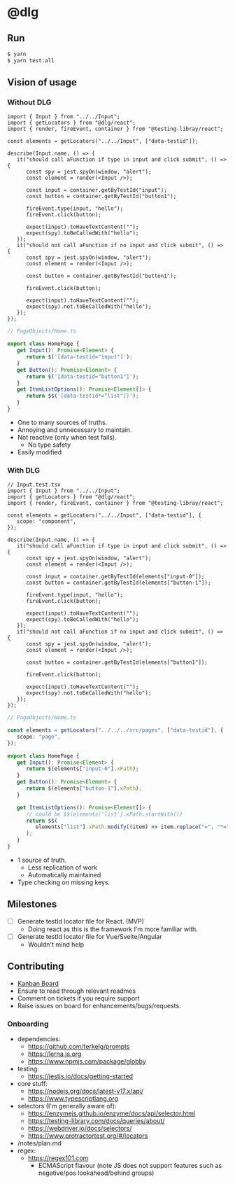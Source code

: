 # @dlg

## Run

```sh
$ yarn
$ yarn test:all
```

## Vision of usage

### Without DLG

```tsx
import { Input } from "../../Input";
import { getLocators } from "@dlg/react";
import { render, fireEvent, container } from "@testing-libray/react";

const elements = getLocators("../../Input", ["data-testid"]);

describe(Input.name, () => {
   it("should call aFunction if type in input and click submit", () => {
      const spy = jest.spyOn(window, "alert");
      const element = render(<Input />);

      const input = container.getByTestId("input");
      const button = container.getByTestId("button1");

      fireEvent.type(input, "hello");
      fireEvent.click(button);

      expect(input).toHaveTextContent("");
      expect(spy).toBeCalledWith("hello");
   });
   it("should not call aFunction if no input and click submit", () => {
      const spy = jest.spyOn(window, "alert");
      const element = render(<Input />);

      const button = container.getByTestId("button1");

      fireEvent.click(button);

      expect(input).toHaveTextContent("");
      expect(spy).not.toBeCalledWith("hello");
   });
});
```

```ts
// PageObjects/Home.ts

export class HomePage {
   get Input(): Promise<Element> {
      return $('[data-testid="input"]');
   }
   get Button(): Promise<Element> {
      return $('[data-testid="button1"]');
   }
   get ItemListOptions(): Promise<Element[]> {
      return $$('[data-testid*="list"])');
   }
}
```

-  One to many sources of truths.
-  Annoying and unnecessary to maintain.
-  Not reactive (only when test fails).
   -  No type safety
-  Easily modified

### With DLG

```tsx
// Input.test.tsx
import { Input } from "../../Input";
import { getLocators } from "@dlg/react";
import { render, fireEvent, container } from "@testing-libray/react";

const elements = getLocators("../../Input", ["data-testid"], {
   scope: "component",
});

describe(Input.name, () => {
   it("should call aFunction if type in input and click submit", () => {
      const spy = jest.spyOn(window, "alert");
      const element = render(<Input />);

      const input = container.getByTestId(elements["input-0"]);
      const button = container.getByTestId(elements["button-1"]);

      fireEvent.type(input, "hello");
      fireEvent.click(button);

      expect(input).toHaveTextContent("");
      expect(spy).toBeCalledWith("hello");
   });
   it("should not call aFunction if no input and click submit", () => {
      const spy = jest.spyOn(window, "alert");
      const element = render(<Input />);

      const button = container.getByTestId(elements["button1"]);

      fireEvent.click(button);

      expect(input).toHaveTextContent("");
      expect(spy).not.toBeCalledWith("hello");
   });
});
```

```ts
// PageObjects/Home.ts

const elements = getLocators("../../../src/pages", ["data-testid"], {
   scope: "page",
});

export class HomePage {
   get Input(): Promise<Element> {
      return $(elements["input-0"].xPath);
   }
   get Button(): Promise<Element> {
      return $(elements["button-1"].xPath);
   }

   get ItemListOptions(): Promise<Element[]> {
      // could be $$(elements['list'].xPath.startWith())
      return $$(
         elements["list"].xPath.modify((item) => item.replace("=", "*="))
      );
   }
}
```

-  1 source of truth.
   -  Less replication of work
   -  Automatically maintained
-  Type checking on missing keys.

## Milestones

-  [ ] Generate testId locator file for React. (MVP)
   -  Doing react as this is the framework I'm more familiar with.
-  [ ] Generate testId locator file for Vue/Svelte/Angular
   -  Wouldn't mind help

## Contributing

-  [Kanban Board](https://github.com/users/craigwh10/projects/2/views/1)
-  Ensure to read through relevant readmes
-  Comment on tickets if you require support
-  Raise issues on board for enhancements/bugs/requests.

### Onboarding

-  dependencies:
   -  https://github.com/terkelg/prompts
   -  https://lerna.js.org
   -  https://www.npmjs.com/package/globby
-  testing:
   -  https://jestjs.io/docs/getting-started
-  core stuff:
   -  https://nodejs.org/docs/latest-v17.x/api/
   -  https://www.typescriptlang.org
-  selectors (I'm generally aware of):
   -  https://enzymejs.github.io/enzyme/docs/api/selector.html
   -  https://testing-library.com/docs/queries/about/
   -  https://webdriver.io/docs/selectors/
   -  https://www.protractortest.org/#/locators
-  /notes/plan.md
-  regex:
   -  https://regex101.com
      -  ECMAScript flavour (note JS does not support features such as negative/pos lookahead/behind groups)
